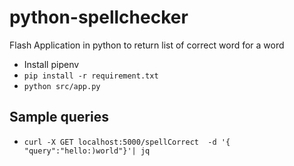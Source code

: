 # python-spellchecker
Flash Application in python to return list of correct word for a word

* Install pipenv
* `pip install -r requirement.txt`
* `python src/app.py`

## Sample queries
* `curl -X GET localhost:5000/spellCorrect  -d '{ "query":"hello:)world"}'| jq`
